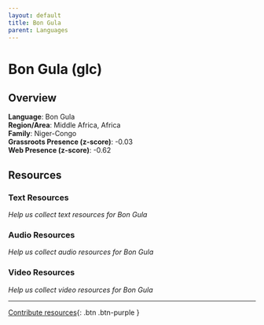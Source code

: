 ```yaml
---
layout: default
title: Bon Gula
parent: Languages
---
```


# Bon Gula (glc)

## Overview

**Language**: Bon Gula  
**Region/Area**: Middle Africa, Africa  
**Family**: Niger-Congo  
**Grassroots Presence (z-score)**: -0.03  
**Web Presence (z-score)**: -0.62  

## Resources

### Text Resources
*Help us collect text resources for Bon Gula*

### Audio Resources
*Help us collect audio resources for Bon Gula*

### Video Resources
*Help us collect video resources for Bon Gula*

---

[Contribute resources](https://forms.office.com/e/1SfLJx3u1r){: .btn .btn-purple }

